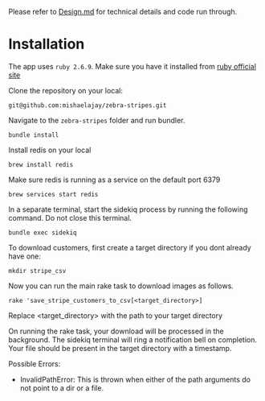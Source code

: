 Please refer to [Design.md](https://github.com/mishaelajay/the-big-picture/blob/main/Design.md) for technical details and code run through.

# Installation

The app uses `ruby 2.6.9`. Make sure you have it installed from [ruby official site](https://www.ruby-lang.org/en/downloads/)

Clone the repository on your local:

    git@github.com:mishaelajay/zebra-stripes.git

Navigate to the `zebra-stripes` folder and run bundler.

    bundle install

Install redis on your local

    brew install redis

Make sure redis is running as a service on the default port 6379

    brew services start redis

In a separate terminal, start the sidekiq process by running the following command. Do not close this terminal.

    bundle exec sidekiq
To download customers, first create a target directory if you dont already have one:

    mkdir stripe_csv
    

Now you can run the main rake task to download images as follows.

    rake 'save_stripe_customers_to_csv[<target_directory>]

Replace <target_directory> with the path to your target directory 

On running the rake task, your download will be processed in the background. The sidekiq terminal will ring a
notification bell on completion. Your file should be present in the target directory with a timestamp.

Possible Errors:

- InvalidPathError: This is thrown when either of the path arguments do not point to a dir or a file.

